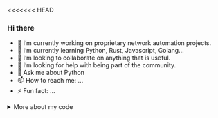 <<<<<<< HEAD
### Hi there

- 🔭 I’m currently working on proprietary network automation projects.
- 🌱 I’m currently learning Python, Rust, Javascript, Golang...
- 👯 I’m looking to collaborate on anything that is useful.
- 🤔 I’m looking for help with being part of the community.
- 💬 Ask me about Python
- 📫 How to reach me: ...
- ⚡ Fun fact: ...

<details>
<summary> More about my code</summary>

![Top Langs](https://github-readme-stats.vercel.app/api/top-langs/?username=thirteenpylons&layout=compact&hide=css,html)


![thirteenpylons's github stats](https://github-readme-stats.vercel.app/api?username=thirteenpylons&count_private=true&show_icons=true&theme=onedark)

</details>